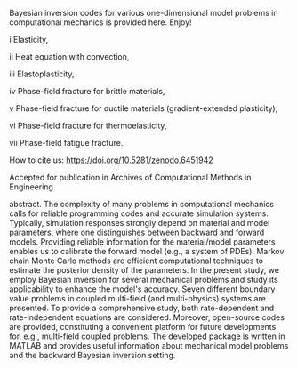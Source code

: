 Bayesian inversion codes for various one-dimensional model problems in computational mechanics is provided here. Enjoy!

i Elasticity,

ii Heat equation with convection,

iii Elastoplasticity,

iv Phase-field fracture for brittle materials,

v Phase-field fracture for ductile materials (gradient-extended plasticity),

vi Phase-field fracture for thermoelasticity,

vii Phase-field fatigue fracture.

How to cite us: https://doi.org/10.5281/zenodo.6451942

Accepted for publication in Archives of Computational Methods in Engineering

abstract. The complexity of many problems in computational mechanics calls for reliable programming codes and accurate simulation systems. Typically, simulation responses strongly depend on material and model parameters, where one distinguishes between backward and forward models. Providing reliable information for the material/model parameters enables us to calibrate the forward model (e.g., a system of PDEs). Markov chain Monte Carlo methods are efficient computational techniques to estimate the posterior density of the parameters. In the present study,
we employ Bayesian inversion for several mechanical problems and study its applicability to enhance the model's accuracy. Seven different boundary value problems in coupled multi-field (and multi-physics) systems are presented. To provide a comprehensive study, both rate-dependent and rate-independent equations are considered. Moreover, open-source codes are provided, constituting a convenient platform for future developments for, e.g., multi-field coupled problems. The developed package is written in MATLAB and provides useful information about
mechanical model problems and the backward Bayesian inversion setting.

